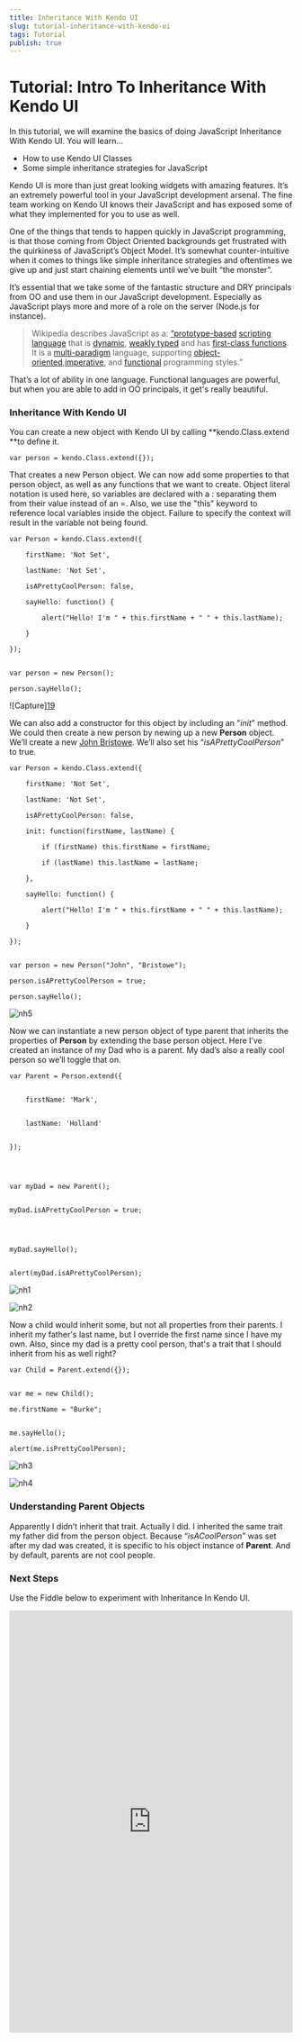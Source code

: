 ```yaml
---
title: Inheritance With Kendo UI
slug: tutorial-inheritance-with-kendo-ui
tags: Tutorial
publish: true
---
```


# Tutorial: Intro To Inheritance With Kendo UI

In this tutorial, we will examine the basics of doing JavaScript Inheritance With Kendo UI. You will learn...

- How to use Kendo UI Classes
- Some simple inheritance strategies for JavaScript

Kendo UI is more than just great looking widgets with amazing features.  It’s an extremely powerful tool in
your JavaScript development arsenal.  The fine team working on Kendo UI knows
their JavaScript and has exposed some of what they implemented for you to use
as well.

One of the things that tends to happen quickly in JavaScript programming, is
that those coming from Object Oriented backgrounds get frustrated with
the quirkiness of JavaScript’s Object Model.  It’s somewhat counter-intuitive
when it comes to things like simple inheritance strategies and oftentimes we
give up and just start chaining elements until we’ve built “the monster”.

It’s essential that we take some of the fantastic structure and DRY principals
from OO and use them in our JavaScript development.  Especially as JavaScript
plays more and more of a role on the server (Node.js for instance).

> Wikipedia describes JavaScript as a:
[“prototype-based](http://en.wikipedia.org/wiki/Prototype-based) [scripting language](http://en.wikipedia.org/wiki/Scripting_language) that is [dynamic](http://en.wikipedia.org/wiki/Dynamic_language), [weakly
typed](http://en.wikipedia.org/wiki/Weak_typing) and has [first-class functions](http://en.wikipedia.org/wiki/First-class_functions). It is a [multi-paradigm](http://en.wikipedia.org/wiki/Multi-paradigm)
language, supporting [object-oriented](http://en.wikipedia.org/wiki/Object-oriented_programming),[imperative](http://en.wikipedia.org/wiki/Imperative_programming), and
[functional](http://en.wikipedia.org/wiki/Functional_programming) programming styles.”

That’s a lot of ability in one language.  Functional languages are
powerful, but when you are able to add in OO principals, it get's really
beautiful.

### Inheritance With Kendo UI

You can create a new object with Kendo UI by calling **kendo.Class.extend **to
define it.


    var person = kendo.Class.extend({});



That creates a new Person object. We can now add some properties to that
person object, as well as any functions that we want to create. Object literal
notation is used here, so variables are declared with a : separating them from
their value instead of an =. Also, we use the "this" keyword to reference
local variables inside the object. Failure to specify the context will result
in the variable not being found.


    var Person = kendo.Class.extend({

        firstName: 'Not Set',

        lastName: 'Not Set',

        isAPrettyCoolPerson: false,

        sayHello: function() {

            alert("Hello! I'm " + this.firstName + " " + this.lastName);

        }

    });


    var person = new Person();

    person.sayHello();



![Capture][19](images/8C23-Capture.png)

We can also add a constructor for this object by including an "_init_" method.
We could then create a new person by newing up a new **Person** object. We’ll
create a new [John Bristowe][21].  We’ll also set his “_isAPrettyCoolPerson_”
to true.


    var Person = kendo.Class.extend({

        firstName: 'Not Set',

        lastName: 'Not Set',

        isAPrettyCoolPerson: false,

        init: function(firstName, lastName) {

            if (firstName) this.firstName = firstName;

            if (lastName) this.lastName = lastName;    

        },

        sayHello: function() {

            alert("Hello! I'm " + this.firstName + " " + this.lastName);

        }

    });


    var person = new Person("John", "Bristowe");

    person.isAPrettyCoolPerson = true;

    person.sayHello();


![nh5](images/8C23-nh5.png)

Now we can instantiate a new person object of type parent that inherits the
properties of **Person** by extending the base person object.  Here I’ve
created an instance of my Dad who is a parent.  My dad’s also a really cool
person so we’ll toggle that on.


    var Parent = Person.extend({


        firstName: 'Mark',


        lastName: 'Holland'


    });




    var myDad = new Parent();


    myDad.isAPrettyCoolPerson = true;




    myDad.sayHello();


    alert(myDad.isAPrettyCoolPerson);


![nh1](images/8C23-nh1_1.png)

![nh2](images/8C23-nh2.png)

Now a child would inherit some, but not all properties from their parents. I
inherit my father's last name, but I override the first name since I have my
own. Also, since my dad is a pretty cool person, that's a trait that I should
inherit from his as well right?


    var Child = Parent.extend({});


    var me = new Child();

    me.firstName = "Burke";


    me.sayHello();

    alert(me.isPrettyCoolPerson);



![nh3](images/8C23-nh3.png)

![nh4](images/8C23-nh4.png)

### Understanding Parent Objects

Apparently I didn’t inherit that trait.  Actually I did.  I inherited the same
trait my father did from the person object.  Because “_isACoolPerson_” was set
after my dad was created, it is specific to his object instance of **Parent**.
And by default, parents are not cool people.

### Next Steps

Use the Fiddle below to experiment with Inheritance In Kendo UI.

<iframe style="width: 100%; height: 750px;" src="http://jsfiddle.net/burkeholland/FgShb/embedded/js,result" frameborder="0" allowfullscreen="allowfullscreen"></iframe>

   [21]: http://twitter.com/johnbristowe